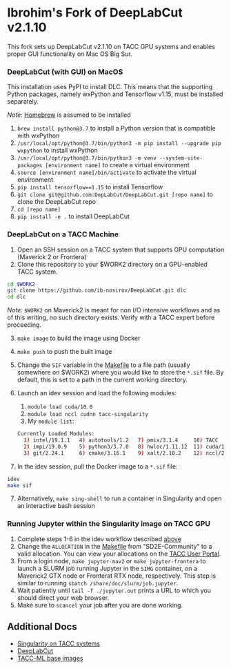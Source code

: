 # Ibrohim's Fork of DeepLabCut v2.1.10

This fork sets up DeepLabCut v2.1.10 on TACC GPU systems and enables proper GUI
functionality on Mac OS Big Sur.

### DeepLabCut (with GUI) on MacOS

This installation uses PyPI to install DLC. This means that the supporting
Python packages, namely wxPython and Tensorflow v1.15, must be installed separately.

*Note:* [Homebrew](https://brew.sh) is assumed to be installed

1. `brew install python@3.7` to install a Python version that is compatible
with wxPython
2. `/usr/local/opt/python@3.7/bin/python3 -m pip install --upgrade pip
wxpython` to install wxPython
3. `/usr/local/opt/python@3.7/bin/python3 -m venv --system-site-packages
[environment name]` to create a virtual environment
4. `source [environment name]/bin/activate` to activate the virtual environment
5. `pip install tensorflow==1.15` to install Tensorflow
6. `git clone git@github.com:DepLabCut/DeepLabCut.git [repo name]` to clone the
DeepLabCut repo
7. `cd [repo name]`
8. `pip install -e .` to install DeepLabCut

### DeepLabCut on a TACC Machine

1. Open an SSH session on a TACC system that supports GPU computation (Maverick
2 or Frontera)
2. Clone this repository to your $WORK2 directory on a GPU-enabled TACC system.
```bash
cd $WORK2
git clone https://github.com/ib-nosirov/DeepLabCut.git dlc
cd dlc
```

*Note:* `$WORK2` on Maverick2 is meant for non I/O intensive workflows and as
of this writing, no such directory exists. Verify with a TACC expert before
proceeding.

3. `make image` to build the image using Docker
4. `make push` to push the built image

4. Change the `SIF` variable in the [Makefile](./Makefile) to a file path
(usually somewhere on $WORK2) where you would like to store the `*.sif` file.
By default, this is set to a path in the current working directory.
5. Launch an idev session and load the following modules:
    1. `module load cuda/10.0`
    2. `module load nccl cudnn tacc-singularity`
    3. My `module list`:
    ```bash
    Currently Loaded Modules:
      1) intel/19.1.1   4) autotools/1.2   7) pmix/3.1.4     10) TACC            13) cudnn/7.6.2            (g)
      2) impi/19.0.9    5) python3/3.7.0   8) hwloc/1.11.12  11) cuda/10.0  (g)  14) ooops/1.4
      3) git/2.24.1     6) cmake/3.16.1    9) xalt/2.10.2    12) nccl/2.4.7 (g)  15) tacc-singularity/3.6.3
    ```
6. In the idev session, pull the Docker image to a `*.sif` file:
```bash
idev
make sif
```
7. Alternatively, `make sing-shell` to run a container in Singularity and open an interactive bash session

### Running Jupyter within the Singularity image on TACC GPU

1. Complete steps 1-6 in the idev workflow described [above](#pull-and-run-the-docker-image-via-idev-and-singularity-on-tacc-gpu)
2. Change the `ALLOCATION` in the [Makefile](./Makefile) from "SD2E-Community" to a valid allocation. You can view your allocations on the [TACC User Portal](https://portal.tacc.utexas.edu/projects-and-allocations).
3. From a login node, `make jupyter-mav2` or `make jupyter-frontera` to launch
a SLURM job running Jupyter in the `SIMG` container, on a Maverick2 GTX node or
Fronterat RTX node, respectively. This step is similar to running `sbatch
/share/doc/slurm/job.jupyter`.
4. Wait patiently until `tail -f ./jupyter.out` prints a URL to which you
should direct your web browser.
5. Make sure to `scancel` your job after you are done working.

## Additional Docs

* [Singularity on TACC systems](https://containers-at-tacc.readthedocs.io/en/latest/singularity/01.singularity_basics.html)
* [DeepLabCut](https://github.com/DeepLabCut/DeepLabCut)
* [TACC-ML base images](https://github.com/TACC/tacc-ml)
